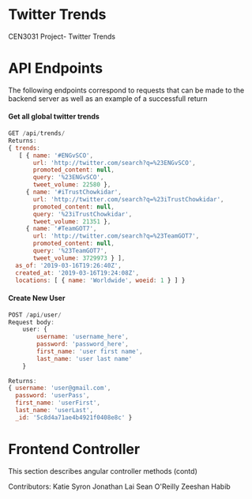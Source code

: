# Twitter Trends
CEN3031 Project- Twitter Trends

# API Endpoints
The following endpoints correspond to requests that can be made to the backend server as well as an example of a successfull return
#### Get all global twitter trends
```javascript
GET /api/trends/
Returns:
{ trends:
   [ { name: '#ENGvSCO',
       url: 'http://twitter.com/search?q=%23ENGvSCO',
       promoted_content: null,
       query: '%23ENGvSCO',
       tweet_volume: 22580 },
     { name: '#iTrustChowkidar',
       url: 'http://twitter.com/search?q=%23iTrustChowkidar',
       promoted_content: null,
       query: '%23iTrustChowkidar',
       tweet_volume: 21351 },
     { name: '#TeamGOT7',
       url: 'http://twitter.com/search?q=%23TeamGOT7',
       promoted_content: null,
       query: '%23TeamGOT7',
       tweet_volume: 3729973 } ],
  as_of: '2019-03-16T19:26:40Z',
  created_at: '2019-03-16T19:24:08Z',
  locations: [ { name: 'Worldwide', woeid: 1 } ] }
```
#### Create New User
```javascript
POST /api/user/
Request body:
    user: {
        username: 'username_here',
        password: 'password_here',
        first_name: 'user first name',
        last_name: 'user last name'
    } 
    
Returns:
{ username: 'user@gmail.com',
  password: 'userPass',
  first_name: 'userFirst',
  last_name: 'userLast',
  _id: '5c8d4a71ae4b4921f0408e8c' }
```

# Frontend Controller
This section describes angular controller methods
(contd)

Contributors:
Katie Syron
Jonathan Lai
Sean O'Reilly
Zeeshan Habib